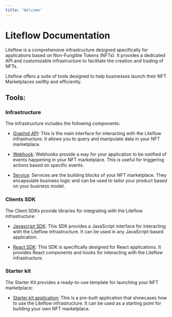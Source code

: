 ```yaml
---
title: 'Welcome'
---
```


# Liteflow Documentation

Liteflow is a comprehensive infrastructure designed specifically for applications based on Non-Fungible Tokens (NFTs). It provides a dedicated API and customizable infrastructure to facilitate the creation and trading of NFTs.

Liteflow offers a suite of tools designed to help businesses launch their NFT Marketplaces swiftly and efficiently.

## Tools:

### Infrastructure

The infrastructure includes the following components:

- [Graphql API](./graphql-api): This is the main interface for interacting with the Liteflow infrastructure. It allows you to query and manipulate data in your NFT marketplace.

- [Webhook](./webhook): Webhooks provide a way for your application to be notified of events happening in your NFT marketplace. This is useful for triggering actions based on specific events.

- [Service](./service): Services are the building blocks of your NFT marketplace. They encapsulate business logic and can be used to tailor your product based on your business model.

### Clients SDK

The Client SDKs provide libraries for integrating with the Liteflow infrastructure:

- [Javascript SDK](./sdk/core): This SDK provides a JavaScript interface for interacting with the Liteflow infrastructure. It can be used in any JavaScript-based application.

- [React SDK](./sdk/react): This SDK is specifically designed for React applications. It provides React components and hooks for interacting with the Liteflow infrastructure.

### Starter kit

The Starter Kit provides a ready-to-use template for launching your NFT marketplace:

- [Starter kit application](./starter-kit): This is a pre-built application that showcases how to use the Liteflow infrastructure. It can be used as a starting point for building your own NFT marketplace.

